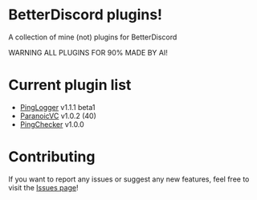 # BetterDiscord plugins!
A collection of mine (not) plugins for BetterDiscord

WARNING ALL PLUGINS FOR 90% MADE BY AI!
# Current plugin list
  * [PingLogger](https://github.com/notfence/BDplugins/tree/main/Plugins/PingLogger) v1.1.1 beta1
  * [ParanoicVC](https://github.com/notfence/BDplugins/tree/main/Plugins/ParanoicVC) v1.0.2 (40)
  * [PingChecker](https://github.com/notfence/BDplugins/tree/main/Plugins/PingChecker) v1.0.0

# Contributing
If you want to report any issues or suggest any new features, feel free to visit the [Issues page](https://github.com/notfence/BDplugins/issues)!
